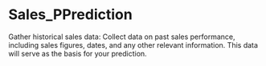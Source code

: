 # Sales_PPrediction
Gather historical sales data: Collect data on past sales performance, including sales figures, dates, and any other relevant information. This data will serve as the basis for your prediction.
